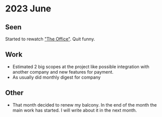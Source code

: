 # 2023 June

## Seen

Started to rewatch ["The Office"](https://trakt.tv/shows/the-office). Quit funny.


## Work

* Estimated 2 big scopes at the project like possible integration with another company and new features for payment.
* As usually did monthly digest for company

## Other

* That month decided to renew my balcony. In the end of the month the main work has started. I will write about it in the next month.


